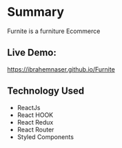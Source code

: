 # Summary

Furnite is a furniture Ecommerce

## Live Demo:
https://ibrahemnaser.github.io/Furnite

## Technology Used

- ReactJs
- React HOOK
- React Redux
- React Router
- Styled Components
